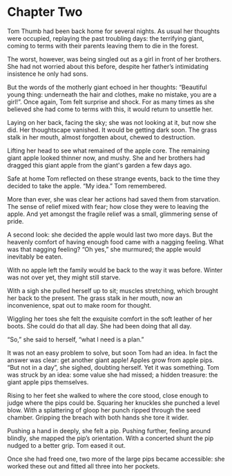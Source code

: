 # Chapter Two

Tom Thumb had been back home for several nights. As usual her thoughts were occupied, replaying the past troubling days: the terrifying giant, coming to terms with their parents leaving them to die in the forest. 

The worst, however, was being singled out as a girl in front of her brothers. She had not worried about this before, despite her father’s intimidating insistence he only had sons. 

But the words of the motherly giant echoed in her thoughts: “Beautiful young thing: underneath the hair and clothes, make no mistake, you are a girl!”. Once again, Tom felt surprise and shock. For as many times as she believed she had come to terms with this, it would return to unsettle her.

Laying on her back, facing the sky; she was not looking at it, but now she did. Her thoughtscape vanished. It would be getting dark soon. The grass stalk in her mouth, almost forgotten about, chewed to destruction.

Lifting her head to see what remained of the apple core. The remaining giant apple looked thinner now, and mushy. She and her brothers had dragged this giant apple from the giant's garden a few days ago.

Safe at home Tom reflected on these strange events, back to the time they decided to take the apple. “My idea.” Tom remembered.

More than ever, she was clear her actions had saved them from starvation. The sense of relief mixed with fear; how close they were to leaving the apple. And yet amongst the fragile relief was a small, glimmering sense of pride.

A second look: she decided the apple would last two more days. But the heavenly comfort of having enough food came with a nagging feeling. What was that nagging feeling? “Oh yes,” she murmured; the apple would inevitably be eaten.

With no apple left the family would be back to the way it was before. Winter was not over yet, they might still starve.

With a sigh she pulled herself up to sit; muscles stretching, which brought her back to the present. The grass stalk in her mouth, now an inconvenience, spat out to make room for thought.

Wiggling her toes she felt the exquisite comfort in the soft leather of her boots. She could do that all day. She had been doing that all day.

“So,” she said to herself, “what I need is a plan.”

It was not an easy problem to solve, but soon Tom had an idea. In fact the answer was clear: get another giant apple! Apples grow from apple pips. “But not in a day”, she sighed, doubting herself. Yet it was something. Tom was struck by an idea: some value she had missed; a hidden treasure: the giant apple pips themselves.

Rising to her feet she walked to where the core stood, close enough to judge where the pips could be. Squaring her knuckles she punched a level blow. With a splattering of gloop her punch ripped through the seed chamber. Gripping the breach with both hands she tore it wider.

Pushing a hand in deeply, she felt a pip. Pushing further, feeling around blindly, she mapped the pip’s orientation. With a concerted shunt the pip nudged to a better grip. Tom eased it out.

Once she had freed one, two more of the large pips became accessible: she worked these out and fitted all three into her pockets.
